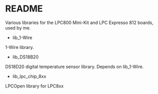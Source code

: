 # README #

Various libraries for the LPC800 Mini-Kit and LPC Expresso 812 boards, used by me.

* lib_1-Wire

1-Wire library.

* lib_DS18B20
  
DS18D20 digital temperature sensor library. Depends on lib_1-Wire.
  
* lib_lpc_chip_8xx

LPCOpen library for LPC8xx
